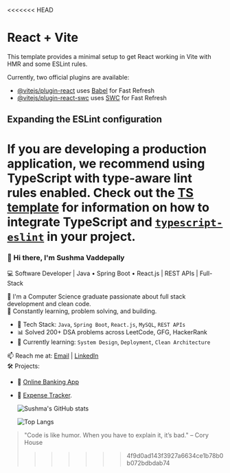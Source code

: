 <<<<<<< HEAD
# React + Vite

This template provides a minimal setup to get React working in Vite with HMR and some ESLint rules.

Currently, two official plugins are available:

- [@vitejs/plugin-react](https://github.com/vitejs/vite-plugin-react/blob/main/packages/plugin-react) uses [Babel](https://babeljs.io/) for Fast Refresh
- [@vitejs/plugin-react-swc](https://github.com/vitejs/vite-plugin-react/blob/main/packages/plugin-react-swc) uses [SWC](https://swc.rs/) for Fast Refresh

## Expanding the ESLint configuration

If you are developing a production application, we recommend using TypeScript with type-aware lint rules enabled. Check out the [TS template](https://github.com/vitejs/vite/tree/main/packages/create-vite/template-react-ts) for information on how to integrate TypeScript and [`typescript-eslint`](https://typescript-eslint.io) in your project.
=======
### 👋 Hi there, I'm Sushma Vaddepally
💻 Software Developer | Java • Spring Boot • React.js | REST APIs | Full-Stack

🚀 I'm a Computer Science graduate passionate about full stack development and clean code.  
🎯 Constantly learning, problem solving, and building.

- 🔧 Tech Stack: `Java`, `Spring Boot`, `React.js`, `MySQL`, `REST APIs`
- 📊 Solved 200+ DSA problems across LeetCode, GFG, HackerRank
- 📌 Currently learning: `System Design`, `Deployment`, `Clean Architecture`

📫 Reach me at: [Email](mailto:vsushma0124@gmail.com) | [LinkedIn](https://linkedin.com/in/sushma-vaddepally-81709525a)  
🛠️ Projects:
- 🔗 [Online Banking App](https://github.com/SushmaVaddepally04/Banking-Application)
- 🔗 [Expense Tracker](https://github.com/SushmaVaddepally04/Expenses-Tracker-Application).
 
  ![Sushma's GitHub stats](https://github-readme-stats.vercel.app/api?username=SushmaVaddepally04&show_icons=true&theme=radical)
  
  ![Top Langs](https://github-readme-stats.vercel.app/api/top-langs/?username=SushmaVaddepally04&layout=compact&theme=radical)




> "Code is like humor. When you have to explain it, it’s bad." – Cory House
>>>>>>> 4f9d0ad143f3927a6634ce1b78b0b072bdbdab74
